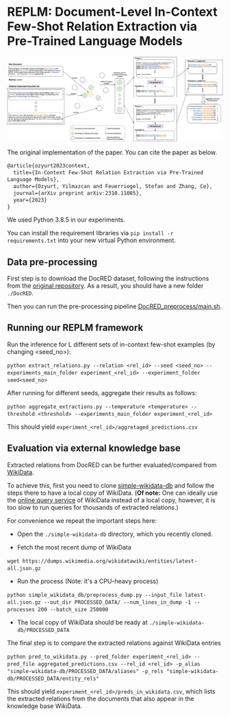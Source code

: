 # REPLM: Document-Level In-Context Few-Shot Relation Extraction via Pre-Trained Language Models

![The overview of our REPLM framework](overview.png)

The original implementation of the paper. You can cite the paper as below. 

```
@article{ozyurt2023context,
  title={In-Context Few-Shot Relation Extraction via Pre-Trained Language Models},
  author={Ozyurt, Yilmazcan and Feuerriegel, Stefan and Zhang, Ce},
  journal={arXiv preprint arXiv:2310.11085},
  year={2023}
}
```

We used Python 3.8.5 in our experiments. 

You can install the requirement libraries via `pip install -r requirements.txt` into your new virtual Python environment.

## Data pre-processing

First step is to download the DocRED dataset, following the instructions from the [original repository](https://github.com/thunlp/DocRED/tree/master). As a result, you should have a new folder `./DocRED`.

Then you can run the pre-processing pipeline [DocRED_preprocess/main.sh](DocRED_preprocess/main.sh).

## Running our REPLM framework

Run the inference for L different sets of in-context few-shot examples (by changing <seed_no>):

`python extract_relations.py --relation <rel_id> --seed <seed_no> --experiments_main_folder experiment_<rel_id> --experiment_folder seed<seed_no>`

After running for different seeds, aggregate their results as follows: 

`python aggregate_extractions.py --temperature <temperature> --threshold <threshold> --experiments_main_folder experiment_<rel_id>`

This should yield `experiment_<rel_id>/aggretaged_predictions.csv`

## Evaluation via external knowledge base

Extracted relations from DocRED can be further evaluated/compared from [WikiData](https://www.wikidata.org/).

To achieve this, first you need to clone [simple-wikidata-db](https://github.com/neelguha/simple-wikidata-db) and follow the steps there to have a local copy of WikiData. 
(**Of note:** One can ideally use the [online query service](https://query.wikidata.org) of WikiData instead of a local copy, however, it is too slow to run queries for thousands of extracted relations.)

For convenience we repeat the important steps here: 

- Open the `./simple-wikidata-db` directory, which you recently cloned.

- Fetch the most recent dump of WikiData

`wget https://dumps.wikimedia.org/wikidatawiki/entities/latest-all.json.gz`

- Run the process (Note: it's a CPU-heavy process)

`python simple_wikidata_db/preprocess_dump.py --input_file latest-all.json.gz --out_dir PROCESSED_DATA/ --num_lines_in_dump -1 --processes 200 --batch_size 250000`

- The local copy of WikiData should be ready at `./simple-wikidata-db/PROCESSED_DATA`

The final step is to compare the extracted relations against WikiData entries

`python pred_to_wikidata.py --pred_folder experiment_<rel_id> --pred_file aggregated_predictions.csv --rel_id <rel_id> -p_alias "simple-wikidata-db/PROCESSED_DATA/aliases" -p_rels "simple-wikidata-db/PROCESSED_DATA/entity_rels"` 

This should yield `experiment_<rel_id>/preds_in_wikidata.csv`, which lists the extracted relations from the documents that also appear in the knowledge base WikiData.